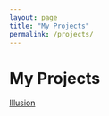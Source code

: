 ```yaml
---
layout: page
title: "My Projects"
permalink: /projects/
---
```


# My Projects

[Illusion](https://linuszheng.github.io/illusion/)
